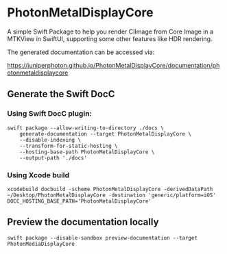 # PhotonMetalDisplayCore

A simple Swift Package to help you render CIImage from Core Image in a MTKView in SwiftUI, supporting some other features like HDR rendering.

The generated documentation can be accessed via:

https://juniperphoton.github.io/PhotonMetalDisplayCore/documentation/photonmetaldisplaycore

## Generate the Swift DocC

### Using Swift DocC plugin:

```
swift package --allow-writing-to-directory ./docs \
    generate-documentation --target PhotonMetalDisplayCore \
    --disable-indexing \
    --transform-for-static-hosting \
    --hosting-base-path PhotonMetalDisplayCore \
    --output-path './docs'
```

### Using Xcode build

```
xcodebuild docbuild -scheme PhotonMetalDisplayCore -derivedDataPath ~/Desktop/PhotonMetalDisplayCore -destination 'generic/platform=iOS' DOCC_HOSTING_BASE_PATH='PhotonMetalDisplayCore'
```

## Preview the documentation locally

```
swift package --disable-sandbox preview-documentation --target PhotonMediaDisplayCore
```
